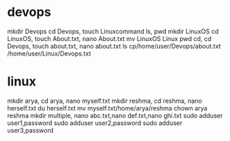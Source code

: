 # devops
mkdir Devops
cd Devops, touch Linuxcommand
ls, pwd
mkdir LinuxOS
cd LinuxOS, touch About.txt, nano About.txt
mv LinuxOS Linux
pwd
cd, cd Devops, touch about.txt, nano about.txt
ls
cp/home/user/Devops/about.txt /home/user/Linux/Devops.txt
# linux
mkdir arya, cd arya, nano myself.txt
mkdir reshma, cd reshma, nano herself.txt
du herself.txt
mv myself.txt/home/arya/reshma
chown arya reshma
mkdir multiple, nano abc.txt,nano def.txt,nano ghi.txt
sudo adduser user1,password
sudo adduser user2,password
sudo adduser user3,password
